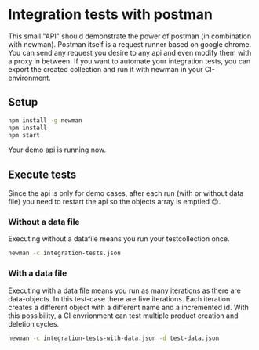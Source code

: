 # Integration tests with postman

This small "API" should demonstrate the power of postman (in combination with newman). Postman itself is a request runner based on google chrome. You can send any request you desire to any api and even modify them with a proxy in between. If you want to automate your integration tests, you can export the created collection and run it with newman in your CI-environment.

## Setup

```bash
npm install -g newman
npm install
npm start
```

Your demo api is running now.

## Execute tests

Since the api is only for demo cases, after each run (with or without data file) you need to restart the api so the objects array is emptied :wink:.

### Without a data file

Executing without a datafile means you run your testcollection once.

```bash
newman -c integration-tests.json
```

### With a data file

Executing with a data file means you run as many iterations as there are data-objects. In this test-case there are five iterations. Each iteration creates a different object with a different name and a incremented id. With this possibility, a CI envrionment can test multiple product creation and deletion cycles.

```bash
newman -c integration-tests-with-data.json -d test-data.json
```